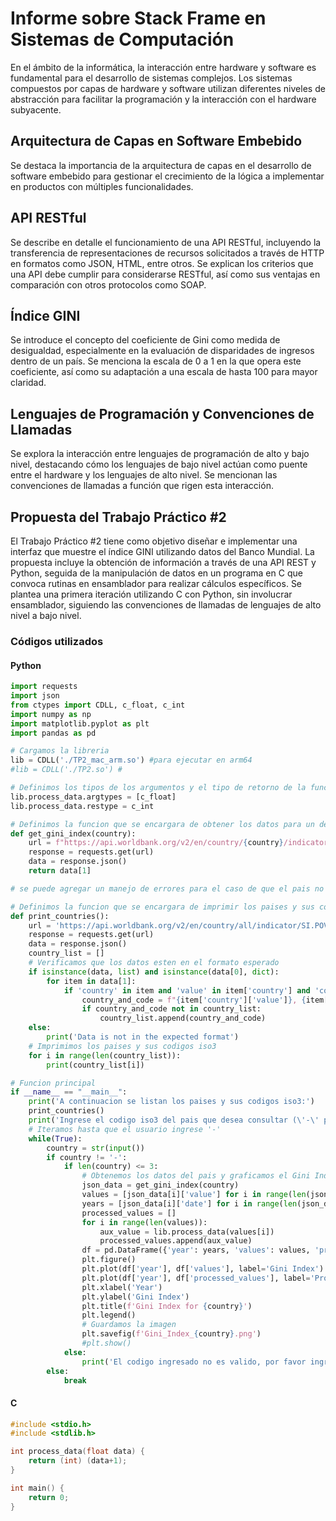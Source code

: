 # Informe sobre Stack Frame en Sistemas de Computación

En el ámbito de la informática, la interacción entre hardware y software es fundamental para el desarrollo de sistemas complejos. Los sistemas compuestos por capas de hardware y software utilizan diferentes niveles de abstracción para facilitar la programación y la interacción con el hardware subyacente.

## Arquitectura de Capas en Software Embebido

Se destaca la importancia de la arquitectura de capas en el desarrollo de software embebido para gestionar el crecimiento de la lógica a implementar en productos con múltiples funcionalidades.

## API RESTful

Se describe en detalle el funcionamiento de una API RESTful, incluyendo la transferencia de representaciones de recursos solicitados a través de HTTP en formatos como JSON, HTML, entre otros. Se explican los criterios que una API debe cumplir para considerarse RESTful, así como sus ventajas en comparación con otros protocolos como SOAP.

## Índice GINI

Se introduce el concepto del coeficiente de Gini como medida de desigualdad, especialmente en la evaluación de disparidades de ingresos dentro de un país. Se menciona la escala de 0 a 1 en la que opera este coeficiente, así como su adaptación a una escala de hasta 100 para mayor claridad.

## Lenguajes de Programación y Convenciones de Llamadas

Se explora la interacción entre lenguajes de programación de alto y bajo nivel, destacando cómo los lenguajes de bajo nivel actúan como puente entre el hardware y los lenguajes de alto nivel. Se mencionan las convenciones de llamadas a función que rigen esta interacción.

## Propuesta del Trabajo Práctico #2

El Trabajo Práctico #2 tiene como objetivo diseñar e implementar una interfaz que muestre el índice GINI utilizando datos del Banco Mundial. La propuesta incluye la obtención de información a través de una API REST y Python, seguida de la manipulación de datos en un programa en C que convoca rutinas en ensamblador para realizar cálculos específicos. Se plantea una primera iteración utilizando C con Python, sin involucrar ensamblador, siguiendo las convenciones de llamadas de lenguajes de alto nivel a bajo nivel.

### Códigos utilizados

#### Python

```python
import requests
import json
from ctypes import CDLL, c_float, c_int
import numpy as np
import matplotlib.pyplot as plt
import pandas as pd

# Cargamos la libreria 
lib = CDLL('./TP2_mac_arm.so') #para ejecutar en arm64
#lib = CDLL('./TP2.so') #

# Definimos los tipos de los argumentos y el tipo de retorno de la funcion
lib.process_data.argtypes = [c_float]
lib.process_data.restype = c_int

# Definimos la funcion que se encargara de obtener los datos para un determinado countryiso3code
def get_gini_index(country):
    url = f"https://api.worldbank.org/v2/en/country/{country}/indicator/SI.POV.GINI?format=json&date=2011:2020&per_page=32500&page=1"
    response = requests.get(url)
    data = response.json()
    return data[1]

# se puede agregar un manejo de errores para el caso de que el pais no exista try except

# Definimos la funcion que se encargara de imprimir los paises y sus codigos iso3
def print_countries():
    url = 'https://api.worldbank.org/v2/en/country/all/indicator/SI.POV.GINI?format=json&date=2011:2020&per_page=32500&page=1&country=%22Argentina%22'
    response = requests.get(url)
    data = response.json()
    country_list = []
    # Verificamos que los datos esten en el formato esperado
    if isinstance(data, list) and isinstance(data[0], dict):
        for item in data[1]:
            if 'country' in item and 'value' in item['country'] and 'countryiso3code' in item:
                country_and_code = f"{item['country']['value']}, {item['countryiso3code']}"
                if country_and_code not in country_list:
                    country_list.append(country_and_code)
    else:
        print('Data is not in the expected format')
    # Imprimimos los paises y sus codigos iso3
    for i in range(len(country_list)):
        print(country_list[i])

# Funcion principal
if __name__ == "__main__":
    print('A continuacion se listan los paises y sus codigos iso3:')
    print_countries()
    print('Ingrese el codigo iso3 del pais que desea consultar (\'-\' para terminar):')
    # Iteramos hasta que el usuario ingrese '-'
    while(True):
        country = str(input())
        if country != '-':
            if len(country) <= 3:
                # Obtenemos los datos del pais y graficamos el Gini Index
                json_data = get_gini_index(country)
                values = [json_data[i]['value'] for i in range(len(json_data)) if json_data[i]['value'] is not None]
                years = [json_data[i]['date'] for i in range(len(json_data)) if json_data[i]['value'] is not None]
                processed_values = []
                for i in range(len(values)):
                    aux_value = lib.process_data(values[i])
                    processed_values.append(aux_value)
                df = pd.DataFrame({'year': years, 'values': values, 'processed_values': processed_values})
                plt.figure()
                plt.plot(df['year'], df['values'], label='Gini Index')
                plt.plot(df['year'], df['processed_values'], label='Processed Gini Index')
                plt.xlabel('Year')
                plt.ylabel('Gini Index')
                plt.title(f'Gini Index for {country}')
                plt.legend()
                # Guardamos la imagen
                plt.savefig(f'Gini_Index_{country}.png')
                #plt.show()
            else:
                print('El codigo ingresado no es valido, por favor ingrese un codigo iso3 valido:')
        else:
            break
```

#### C

```c
#include <stdio.h>
#include <stdlib.h>

int process_data(float data) {
    return (int) (data+1);
}

int main() {
    return 0;
}
```
